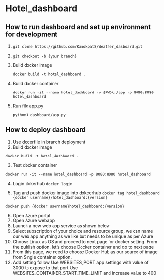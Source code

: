# Hotel_dashboard
   
## How to run dashboard and set up environment for development
1. `git clone https://github.com/KanokpatS/Weather_dasboard.git`
2. `git checkout -b {your branch}`
3. Build docker image

   `docker build -t hotel_dashboard .`
  
4. Build docker container

   `docker run -it --name hotel_dashboard -v $PWD\:/app -p 8080:8080 hotel_dashboard`
  
5. Run file app.py
  
    `python3 dashboard/app.py` 
   
## How to deploy dashboard
1. Use docerfile in branch deployment
2. Build docker image

  `docker build -t hotel_dashboard .`
  
3. Test docker container

  `docker run -it --name hotel_dashboard -p 8080:8080 hotel_dashboard`
  
4. Login dokerhub
  `docker login`

5. Tag and push docker image into dokcerhub
  `docker tag hotel_dashboard {docker username}/hotel_dashboard:{version}`

  `docker push {docker username}hotel_dashboard:{version}`
  
6. Open Azure portal
7. Open Azure webapp
8. Launch a new web app service as shown below
9. Select subscription of your choice and resource group, we can name our web app anything as we like but needs to be unique as per Azure
10. Choose Linux as OS and proceed to next page for docker setting. From the publish option, let’s choose Docker container and go to next page
11. From this page, we need to choose Docker Hub as our source of image from Single container option.
12. Add setting follow 
   Use WEBSITES_PORT app settings with value of 3000 to expose to that port
   Use WEBSITES_CONTAINER_START_TIME_LIMIT and increase value to 400
